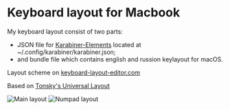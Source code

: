 # Keyboard layout for Macbook 
My keyboard layout consist of two parts:
- JSON file for [Karabiner-Elements](https://karabiner-elements.pqrs.org) located at ~/.config/karabiner/karabiner.json;
- and bundle file which contains english and russion keylayout for macOS.


Layout scheme on [keyboard-layout-editor.com](http://www.keyboard-layout-editor.com/#/gists/1ed5fc8a5ebf954d89930231006ca119)

Based on [Tonsky's Universal Layout](https://github.com/tonsky/Universal-Layout)

![Main layout](https://github.com/sergmelnikov/macbook-keyboard-configuration/blob/main/keyboard-layout-1.png)
![Numpad layout](https://github.com/sergmelnikov/macbook-keyboard-configuration/blob/main/keyboard-layout-2.png)
